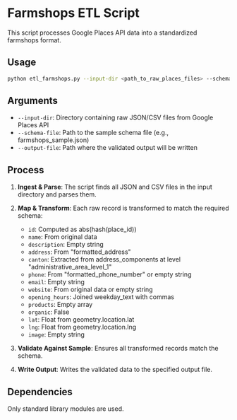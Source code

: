 # Farmshops ETL Script

This script processes Google Places API data into a standardized farmshops format.

## Usage

```bash
python etl_farmshops.py --input-dir <path_to_raw_places_files> --schema-file <path_to>/farmshops_sample.json --output-file <path_to>/farmshops_validated.json
```

## Arguments

- `--input-dir`: Directory containing raw JSON/CSV files from Google Places API
- `--schema-file`: Path to the sample schema file (e.g., farmshops_sample.json)
- `--output-file`: Path where the validated output will be written

## Process

1. **Ingest & Parse**: The script finds all JSON and CSV files in the input directory and parses them.

2. **Map & Transform**: Each raw record is transformed to match the required schema:
   - `id`: Computed as abs(hash(place_id))
   - `name`: From original data
   - `description`: Empty string
   - `address`: From "formatted_address"
   - `canton`: Extracted from address_components at level "administrative_area_level_1"
   - `phone`: From "formatted_phone_number" or empty string
   - `email`: Empty string
   - `website`: From original data or empty string
   - `opening_hours`: Joined weekday_text with commas
   - `products`: Empty array
   - `organic`: False
   - `lat`: Float from geometry.location.lat
   - `lng`: Float from geometry.location.lng
   - `image`: Empty string

3. **Validate Against Sample**: Ensures all transformed records match the schema.

4. **Write Output**: Writes the validated data to the specified output file.

## Dependencies

Only standard library modules are used. 